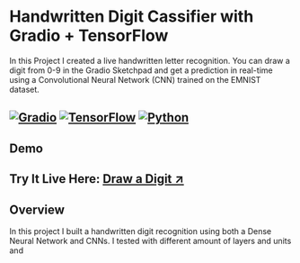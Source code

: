 # Handwritten Digit Cassifier with Gradio + TensorFlow 

In this Project I created a live handwritten letter recognition. You can draw a digit from 0-9 in the Gradio Sketchpad and get a prediction in real-time using a Convolutional Neural Network (CNN) trained on the EMNIST dataset. 

[![Gradio](https://img.shields.io/badge/Gradio-App-blue?logo=gradio)](https://gradio.app)
[![TensorFlow](https://img.shields.io/badge/TensorFlow-ML-orange?logo=tensorflow)](https://www.tensorflow.org/)
[![Python](https://img.shields.io/badge/Python-3.10+-yellow?logo=python)](https://www.python.org/)
---
## Demo
Try It Live Here:
[Draw a Digit ↗](https://huggingface.co/spaces/rezaenayati/Live_Digit_Recognition_Using_CNN)
---
## Overview
In this project I built a handwritten digit recognition using both a Dense Neural Network and CNNs. I tested with different amount of layers and units and 
